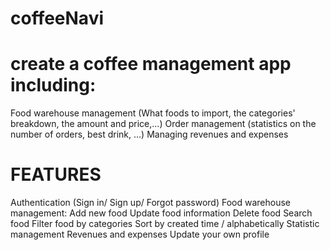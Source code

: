 # coffeeNavi
# create a coffee management app including:
Food warehouse management (What foods to import, the categories' breakdown, the amount and price,...)
Order management (statistics on the number of orders, best drink, ...)
Managing revenues and expenses
# FEATURES
Authentication (Sign in/ Sign up/ Forgot password)
Food warehouse management:
Add new food
Update food information
Delete food
Search food
Filter food by categories
Sort by created time / alphabetically
Statistic management
Revenues and expenses
Update your own profile

